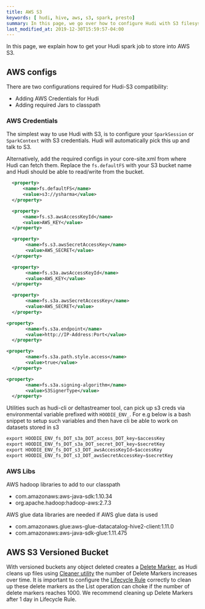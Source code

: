 ```yaml
---
title: AWS S3 
keywords: [ hudi, hive, aws, s3, spark, presto]
summary: In this page, we go over how to configure Hudi with S3 filesystem.
last_modified_at: 2019-12-30T15:59:57-04:00
---
```

In this page, we explain how to get your Hudi spark job to store into AWS S3.

## AWS configs

There are two configurations required for Hudi-S3 compatibility:

- Adding AWS Credentials for Hudi
- Adding required Jars to classpath

### AWS Credentials

The simplest way to use Hudi with S3, is to configure your `SparkSession` or `SparkContext` with S3 credentials. Hudi will automatically pick this up and talk to S3.

Alternatively, add the required configs in your core-site.xml from where Hudi can fetch them. Replace the `fs.defaultFS` with your S3 bucket name and Hudi should be able to read/write from the bucket.

```xml
  <property>
      <name>fs.defaultFS</name>
      <value>s3://ysharma</value>
  </property>

  <property>
      <name>fs.s3.awsAccessKeyId</name>
      <value>AWS_KEY</value>
  </property>

  <property>
       <name>fs.s3.awsSecretAccessKey</name>
       <value>AWS_SECRET</value>
  </property>

  <property>
       <name>fs.s3a.awsAccessKeyId</name>
       <value>AWS_KEY</value>
  </property>

  <property>
       <name>fs.s3a.awsSecretAccessKey</name>
       <value>AWS_SECRET</value>
  </property>

<property>
       <name>fs.s3a.endpoint</name>
       <value>http://IP-Address:Port</value>
  </property>

<property>
       <name>fs.s3a.path.style.access</name>
       <value>true</value>
  </property>

<property>
       <name>fs.s3a.signing-algorithm</name>
       <value>S3SignerType</value>
  </property>
```


Utilities such as hudi-cli or deltastreamer tool, can pick up s3 creds via environmental variable prefixed with `HOODIE_ENV_`. For e.g below is a bash snippet to setup
such variables and then have cli be able to work on datasets stored in s3

```java
export HOODIE_ENV_fs_DOT_s3a_DOT_access_DOT_key=$accessKey
export HOODIE_ENV_fs_DOT_s3a_DOT_secret_DOT_key=$secretKey
export HOODIE_ENV_fs_DOT_s3_DOT_awsAccessKeyId=$accessKey
export HOODIE_ENV_fs_DOT_s3_DOT_awsSecretAccessKey=$secretKey
```



### AWS Libs

AWS hadoop libraries to add to our classpath

 - com.amazonaws:aws-java-sdk:1.10.34
 - org.apache.hadoop:hadoop-aws:2.7.3

AWS glue data libraries are needed if AWS glue data is used

 - com.amazonaws.glue:aws-glue-datacatalog-hive2-client:1.11.0
 - com.amazonaws:aws-java-sdk-glue:1.11.475

## AWS S3 Versioned Bucket

With versioned buckets any object deleted creates a [Delete Marker](https://docs.aws.amazon.com/AmazonS3/latest/userguide/DeleteMarker.html), as Hudi cleans up files using [Cleaner utility](https://hudi.apache.org/docs/hoodie_cleaner) the number of Delete Markers increases over time.
It is important to configure the [Lifecycle Rule](https://docs.aws.amazon.com/AmazonS3/latest/userguide/object-lifecycle-mgmt.html) correctly
to clean up these delete markers as the List operation can choke if the number of delete markers reaches 1000.
We recommend cleaning up Delete Markers after 1 day in Lifecycle Rule.
